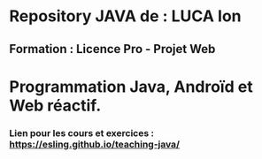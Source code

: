 # Repository JAVA de : LUCA Ion
## Formation : Licence Pro - Projet Web
# Programmation Java, Androïd et Web réactif.
### Lien pour les cours et exercices : https://esling.github.io/teaching-java/



